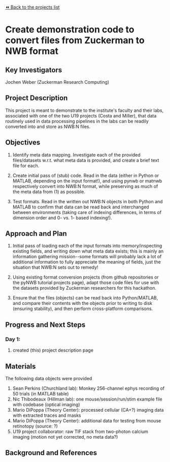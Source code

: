 [:rewind: Back to the projects list](../../README.md#ProjectsList)

<!-- For information on how to write GitHub .md files see https://guides.github.com/features/mastering-markdown/ -->

# Create demonstration code to convert files from Zuckerman to NWB format

## Key Investigators

Jochen Weber (Zuckerman Research Computing)

## Project Description

This project is meant to demonstrate to the institute's faculty and their labs,
associated with one of the two U19 projects (Costa and Miller), that data
routinely used in data processing pipelines in the labs can be readily converted
into and store as NWB:N files.

## Objectives

1. Identify meta data mapping. Investigate each of the provided files/datasets
   w.r.t. what meta data is provided, and create a brief text file for each.

2. Create initial pass of (stub) code. Read in the data (either in Python or
   MATLAB, depending on the input format!), and using pynwb or matnwb respectively
   convert into NWB:N format, while preserving as much of the meta data from
   (1) as possible.

3. Test formats. Read in the written out NWB:N objects in both Python and MATLAB
   to confirm that data can be read back and interchanged between environments
   (taking care of indexing differences, in terms of dimension order and 0- vs.
   1- based indexing!).

## Approach and Plan

1. Initial pass of loading each of the input formats into memory/inspecting existing
   fields, and writing down what meta data exists; this is mainly an information
   gathering mission--some formats will probably lack a lot of additional information
   to fully appreciate the meaning of fields, just the situation that NWB:N sets out
   to remedy!

2. Using existing format conversion projects (from github repositories or the pyNWB
   tutorial projects page), adapt those code files for use with the datasets provided
   by Zuckerman researchers for this hackathon.

3. Ensure that the files (objects) can be read back into Python/MATLAB, and compare
   their contents with the objects prior to writing to disk (ensuring stability), and
   then perform cross-platform comparisons.

## Progress and Next Steps

### Day 1:

1. created (this) project description page

## Materials

The following data objects were provided

1. Sean Perkins (Churchland lab): Monkey 256-channel ephys recording of 50 trials (in MATLAB table)
2. Nic Thibodeaux (Hillman lab): one mouse/session/run/stim example file with codebase (optical imaging)
3. Mario DiPoppa (Theory Center): processed cellular (CA+?) imaging data with extracted traces and masks
4. Mario DiPoppa (Theory Center): additional data for testing from mouse retinotopy (source: ?)
5. U19 project collaborator: raw TIF stack from two-photon calcium imaging (motion not yet corrected, no meta data?)

## Background and References

<!--Use this space for information that may help people better understand your project, like links to papers, source code, or data ,e.g:-->
<!-- - Source code: https://github.com/YourUser/YourRepository -->
<!-- - Documentation: https://link.to.docs -->
<!-- - Test data: https://link.to.test.data -->

